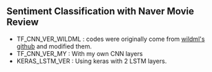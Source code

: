 ## Sentiment Classification with Naver Movie Review

-   TF_CNN_VER_WILDML : codes were originally come from [wildml's github](https://github.com/dennybritz/cnn-text-classification-tf) and modified them.
-   TF_CNN_VER_MY : With my own CNN layers
-   KERAS_LSTM_VER : Using keras with 2 LSTM layers.
